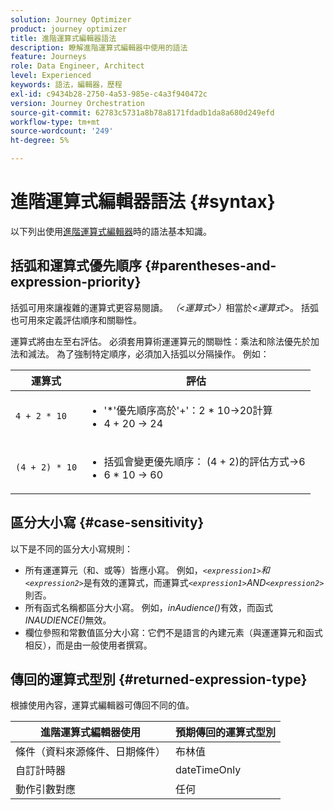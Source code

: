 ```yaml
---
solution: Journey Optimizer
product: journey optimizer
title: 進階運算式編輯器語法
description: 瞭解進階運算式編輯器中使用的語法
feature: Journeys
role: Data Engineer, Architect
level: Experienced
keywords: 語法，編輯器，歷程
exl-id: c9434b28-2750-4a53-985e-c4a3f940472c
version: Journey Orchestration
source-git-commit: 62783c5731a8b78a8171fdadb1da8a680d249efd
workflow-type: tm+mt
source-wordcount: '249'
ht-degree: 5%

---
```


# 進階運算式編輯器語法 {#syntax}

以下列出使用[進階運算式編輯器](expressionadvanced.md)時的語法基本知識。<!-- Samples of use of the advanced expression editor are available on [this page](advanced-editor-use-cases.md).-->

## 括弧和運算式優先順序 {#parentheses-and-expression-priority}

括弧可用來讓複雜的運算式更容易閱讀。 _（&lt;運算式>）_&#x200B;相當於&#x200B;_&lt;運算式>_。 括弧也可用來定義評估順序和關聯性。

運算式將由左至右評估。 必須套用算術運運算元的關聯性：乘法和除法優先於加法和減法。 為了強制特定順序，必須加入括弧以分隔操作。 例如：

<!--```5 + 2 * 10 = 25, and (5 + 2) * 10 = 70```-->

| 運算式 | 評估 |
|--- |--- |
| `4 + 2 * 10` | <ul><li>&#39;*&#39;優先順序高於&#39;+&#39;：2 * 10→20計算</li><li>4 + 20 → 24</li></ul> |
| `(4 + 2) * 10` | <ul><li>括弧會變更優先順序： (4 + 2)的評估方式→6</li><li> 6 * 10 → 60</li></ul> |

## 區分大小寫 {#case-sensitivity}

以下是不同的區分大小寫規則：

* 所有運運算元（和、或等）皆應小寫。 例如，_`<expression1>`和`<expression2>`_&#x200B;是有效的運算式，而運算式&#x200B;_`<expression1>`AND`<expression2>`_&#x200B;則否。
* 所有函式名稱都區分大小寫。 例如，_inAudience()_&#x200B;有效，而函式&#x200B;_INAUDIENCE()_&#x200B;無效。
* 欄位參照和常數值區分大小寫：它們不是語言的內建元素（與運運算元和函式相反），而是由一般使用者撰寫。

## 傳回的運算式型別 {#returned-expression-type}

根據使用內容，運算式編輯器可傳回不同的值。

| 進階運算式編輯器使用 | 預期傳回的運算式型別 |
|--- |--- |
| 條件（資料來源條件、日期條件） | 布林值 |
| 自訂計時器 | dateTimeOnly |
| 動作引數對應 | 任何 |
